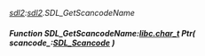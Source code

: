 _[sdl2](../../modules/sdl2/sdl2-module.md):[sdl2](../../modules/sdl2/sdl2-module.md).SDL\_GetScancodeName_
##### Function SDL\_GetScancodeName:[libc.char_t](../../modules/libc/libc-char_t.md) Ptr( scancode_:[SDL_Scancode](../../modules/sdl2/sdl2-sdl_scancode.md) )
